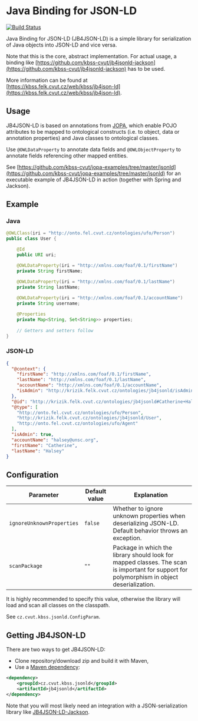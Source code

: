 # Java Binding for JSON-LD

[![Build Status](https://kbss.felk.cvut.cz/jenkins/buildStatus/icon?job=jaxb-jsonld)](https://kbss.felk.cvut.cz/jenkins/job/jaxb-jsonld)

Java Binding for JSON-LD (JB4JSON-LD) is a simple library for serialization of Java objects into JSON-LD and vice versa.

Note that this is the core, abstract implementation. For actual usage, a binding like 
[https://github.com/kbss-cvut/jb4jsonld-jackson](https://github.com/kbss-cvut/jb4jsonld-jackson)
has to be used.

More information can be found at [https://kbss.felk.cvut.cz/web/kbss/jb4json-ld](https://kbss.felk.cvut.cz/web/kbss/jb4json-ld).

## Usage

JB4JSON-LD is based on annotations from [JOPA](https://github.com/kbss-cvut/jopa), which enable POJO attributes
to be mapped to ontological constructs (i.e. to object, data or annotation properties) and Java classes to ontological
classes.

Use `@OWLDataProperty` to annotate data fields and `@OWLObjectProperty` to annotate fields referencing other mapped entities.

See [https://github.com/kbss-cvut/jopa-examples/tree/master/jsonld](https://github.com/kbss-cvut/jopa-examples/tree/master/jsonld) for
an executable example of JB4JSON-LD in action (together with Spring and Jackson).


## Example

### Java

```Java
@OWLClass(iri = "http://onto.fel.cvut.cz/ontologies/ufo/Person")
public class User {

    @Id
    public URI uri;

    @OWLDataProperty(iri = "http://xmlns.com/foaf/0.1/firstName")
    private String firstName;

    @OWLDataProperty(iri = "http://xmlns.com/foaf/0.1/lastName")
    private String lastName;
    
    @OWLDataProperty(iri = "http://xmlns.com/foaf/0.1/accountName")
    private String username;

    @Properties
    private Map<String, Set<String>> properties;
    
    // Getters and setters follow
}
```

### JSON-LD

```JSON
{
  "@context": {
    "firstName": "http://xmlns.com/foaf/0.1/firstName",
    "lastName": "http://xmlns.com/foaf/0.1/lastName",
    "accountName": "http://xmlns.com/foaf/0.1/accountName",
    "isAdmin": "http://krizik.felk.cvut.cz/ontologies/jb4jsonld/isAdmin"
  },
  "@id": "http://krizik.felk.cvut.cz/ontologies/jb4jsonld#Catherine+Halsey",
  "@type": [
    "http://onto.fel.cvut.cz/ontologies/ufo/Person",
    "http://krizik.felk.cvut.cz/ontologies/jb4jsonld/User",
    "http://onto.fel.cvut.cz/ontologies/ufo/Agent"
  ],
  "isAdmin": true,
  "accountName": "halsey@unsc.org",
  "firstName": "Catherine",
  "lastName": "Halsey"
}
```

## Configuration

Parameter | Default value | Explanation
----------|---------------|-----------
`ignoreUnknownProperties` | `false` | Whether to ignore unknown properties when deserializing JSON-LD. Default behavior throws an exception.
`scanPackage` | `""` | Package in which the library should look for mapped classes. The scan is important for support for polymorphism in object deserialization. 
It is highly recommended to specify this value, otherwise the library will load and scan all classes on the classpath.

See `cz.cvut.kbss.jsonld.ConfigParam`.

## Getting JB4JSON-LD

There are two ways to get JB4JSON-LD:

* Clone repository/download zip and build it with Maven,
* Use a [Maven dependency](http://search.maven.org/#search%7Cga%7C1%7Ccz.cvut.kbss.jsonld):

```XML
<dependency>
    <groupId>cz.cvut.kbss.jsonld</groupId>
    <artifactId>jb4jsonld</artifactId>
</dependency>
```

Note that you will most likely need an integration with a JSON-serialization library like [JB4JSON-LD-Jackson](https://github.com/kbss-cvut/jb4jsonld-jackson).
